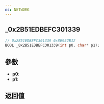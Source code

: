 ```yaml
---
ns: NETWORK
---
```

## _0x2B51EDBEFC301339

```c
// 0x2B51EDBEFC301339 0x8E952B12
BOOL _0x2B51EDBEFC301339(int p0, char* p1);
```


## 參數
* **p0**: 
* **p1**: 

## 返回值
